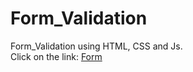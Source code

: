 # Form_Validation
Form_Validation using HTML, CSS and Js.
<br>
Click on the link: <a href="https://pro-coder-aditya.github.io/Form_Validation/">Form</a>
